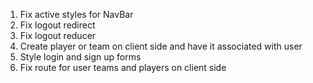 1. Fix active styles for NavBar
2. Fix logout redirect
3. Fix logout reducer
4. Create player or team on client side and have it associated with user
5. Style login and sign up forms
6. Fix route for user teams and players on client side
